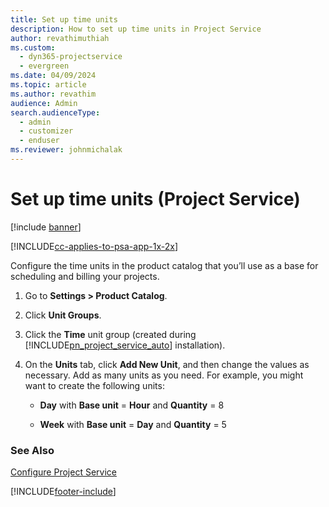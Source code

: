 ```yaml
---
title: Set up time units
description: How to set up time units in Project Service
author: revathimuthiah
ms.custom: 
  - dyn365-projectservice
  - evergreen
ms.date: 04/09/2024
ms.topic: article
ms.author: revathim
audience: Admin
search.audienceType: 
  - admin
  - customizer
  - enduser
ms.reviewer: johnmichalak
---
```

# Set up time units (Project Service)

[!include [banner](../includes/psa-now-project-operations.md)]

[!INCLUDE[cc-applies-to-psa-app-1x-2x](../includes/cc-applies-to-psa-app-1x-2x.md)]

Configure the time units in the product catalog that you’ll use as a base for scheduling and billing your projects.  
  
1. Go to **Settings > Product Catalog**.  
  
2. Click **Unit Groups**.  
  
3. Click the **Time** unit group (created during [!INCLUDE[pn_project_service_auto](../includes/pn-project-service-auto.md)] installation).  
  
4. On the **Units** tab, click **Add New Unit**, and then change the values as necessary. Add as many units as you need. For example, you might want to create the following units:  
  
   - **Day** with **Base unit** = **Hour** and **Quantity** = 8  
  
   - **Week** with **Base unit** = **Day** and **Quantity** = 5  
  
### See Also  
 [Configure Project Service](../psa/configure.md)


[!INCLUDE[footer-include](../includes/footer-banner.md)]
